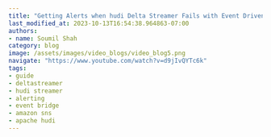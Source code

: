 ```yaml
---
title: "Getting Alerts when hudi Delta Streamer Fails with Event Driven Approach using Lambdas &Event Bridge"
last_modified_at: 2023-10-13T16:54:38.964863-07:00
authors:
- name: Soumil Shah
category: blog
image: /assets/images/video_blogs/video_blog5.png
navigate: "https://www.youtube.com/watch?v=d9jIvQYTc6k"
tags:
- guide
- deltastreamer
- hudi streamer
- alerting
- event bridge
- amazon sns
- apache hudi
---
```

